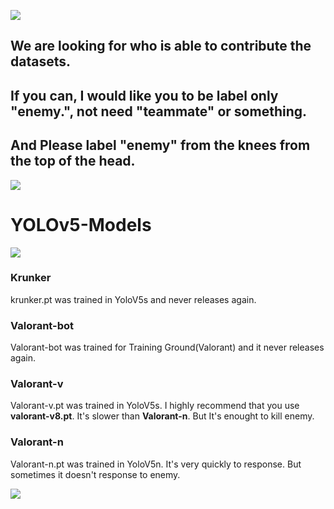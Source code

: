 ![](https://img.shields.io/github/downloads/leaf48/YOLOv5-Models-For-Valorant/total?style=for-the-badge)

## We are looking for who is able to contribute the datasets.
## If you can, I would like you to be label only "enemy.", not need "teammate" or something.
## And Please label "enemy" from the knees from the top of the head.

![](https://media.tenor.co/images/72b910ef8b65ccdf1b327a5952d1b93a/raw)

# YOLOv5-Models

[![](https://c.tenor.com/T-WPIxw94EgAAAAC/jumping-jett-jett.gif)](https://youtube.com)

### Krunker
krunker.pt was trained in YoloV5s and never releases again.

### Valorant-bot
Valorant-bot was trained for Training Ground(Valorant) and it never releases again.

### Valorant-v
Valorant-v.pt was trained in YoloV5s.
I highly recommend that you use **valorant-v8.pt**.
It's slower than **Valorant-n**. But It's enought to kill enemy.

### Valorant-n
Valorant-n.pt was trained in YoloV5n.
It's very quickly to response. But sometimes it doesn't response to enemy.

[![](https://c.tenor.com/T-WPIxw94EgAAAAC/jumping-jett-jett.gif)](https://youtube.com)
